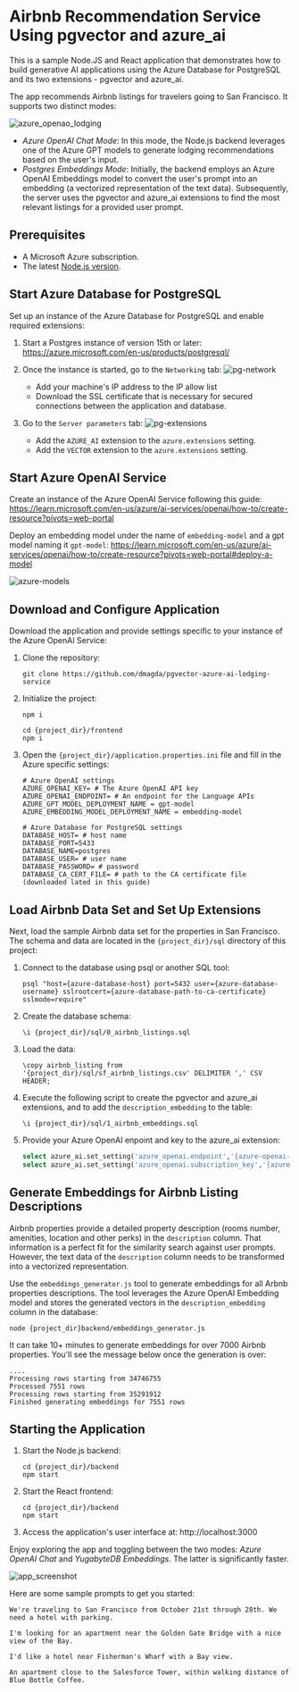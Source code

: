 # Airbnb Recommendation Service Using pgvector and azure_ai

This is a sample Node.JS and React application that demonstrates how to build generative AI applications using the Azure Database for PostgreSQL and its two extensions - pgvector and azure_ai.

The app recommends Airbnb listings for travelers going to San Francisco. It supports two distinct modes:

![azure_openao_lodging](https://github.com/dmagda/pgvector-azure-ai-lodging-service/assets/1537233/7e526933-7e1a-42c6-aa3c-81cacfa7f24a)

* *Azure OpenAI Chat Mode*: In this mode, the Node.js backend leverages one of the Azure GPT models to generate lodging recommendations based on the user's input.
* *Postgres Embeddings Mode*: Initially, the backend employs an Azure OpenAI Embeddings model to convert the user's prompt into an embedding (a vectorized representation of the text data). Subsequently, the server uses the pgvector and azure_ai extensions to find the most relevant listings for a provided user prompt.

## Prerequisites

* A Microsoft Azure subscription.
* The latest [Node.js version](https://github.com/nodejs/release#release-schedule).

## Start Azure Database for PostgreSQL

Set up an instance of the Azure Database for PostgreSQL and enable required extensions:

1. Start a Postgres instance of version 15th or later: https://azure.microsoft.com/en-us/products/postgresql/

2. Once the instance is started, go to the `Networking` tab:
    ![pg-network](https://github.com/dmagda/pgvector-azure-ai-lodging-service/assets/1537233/68d65f09-bcb2-49b5-aa88-753f835a22e0)

    * Add your machine's IP address to the IP allow list
    * Download the SSL certificate that is necessary for secured connections between the application and database.

3. Go to the `Server parameters` tab:
    ![pg-extensions](https://github.com/dmagda/pgvector-azure-ai-lodging-service/assets/1537233/9f16aa55-b815-4157-af46-8d6b2f438827)

    * Add the `AZURE_AI` extension to the `azure.extensions` setting.
    * Add the `VECTOR` extension to the `azure.extensions` setting.

## Start Azure OpenAI Service

Create an instance of the Azure OpenAI Service following this guide:
https://learn.microsoft.com/en-us/azure/ai-services/openai/how-to/create-resource?pivots=web-portal

Deploy an embedding model under the name of `embedding-model` and a gpt model naming it `gpt-model`:
https://learn.microsoft.com/en-us/azure/ai-services/openai/how-to/create-resource?pivots=web-portal#deploy-a-model

![azure-models](https://github.com/dmagda/pgvector-azure-ai-lodging-service/assets/1537233/193884c1-2af0-42ff-a4c5-f996bce9538d)

## Download and Configure Application

Download the application and provide settings specific to your instance of the Azure OpenAI Service:

1. Clone the repository:
    ```shell
    git clone https://github.com/dmagda/pgvector-azure-ai-lodging-service
    ```
2. Initialize the project:
    ```shell
    npm i 

    cd {project_dir}/frontend
    npm i 
    ```
3. Open the `{project_dir}/application.properties.ini` file and fill in the Azure specific settings:
    ```properties
    # Azure OpenAI settings
    AZURE_OPENAI_KEY= # The Azure OpenAI API key
    AZURE_OPENAI_ENDPOINT= # An endpoint for the Language APIs
    AZURE_GPT_MODEL_DEPLOYMENT_NAME = gpt-model
    AZURE_EMBEDDING_MODEL_DEPLOYMENT_NAME = embedding-model

    # Azure Database for PostgreSQL settings
    DATABASE_HOST= # host name
    DATABASE_PORT=5433
    DATABASE_NAME=postgres
    DATABASE_USER= # user name
    DATABASE_PASSWORD= # password
    DATABASE_CA_CERT_FILE= # path to the CA certificate file (downloaded lated in this guide)
    ```

## Load Airbnb Data Set and Set Up Extensions

Next, load the sample Airbnb data set for the properties in San Francisco. The schema and data are located in the `{project_dir}/sql` directory of this project:
1. Connect to the database using psql or another SQL tool:
    ```shell
    psql "host={azure-database-host} port=5432 user={azure-database-username} sslrootcert={azure-database-path-to-ca-certificate} sslmode=require"
    ```
2. Create the database schema:
    ```shell
    \i {project_dir}/sql/0_airbnb_listings.sql
    ```
3. Load the data:
    ```shell
    \copy airbnb_listing from '{project_dir}/sql/sf_airbnb_listings.csv' DELIMITER ',' CSV HEADER;
    ```
4. Execute the following script to create the pgvector and azure_ai extensions, and to add the `description_embedding` to the table:
    ```shell
    \i {project_dir}/sql/1_airbnb_embeddings.sql
    ```
5. Provide your Azure OpenAI enpoint and key to the azure_ai extension:
    ```sql
    select azure_ai.set_setting('azure_openai.endpoint','{azure-openai-endpoint}');
    select azure_ai.set_setting('azure_openai.subscription_key','{azure-openai-key}');
    ```

## Generate Embeddings for Airbnb Listing Descriptions

Airbnb properties provide a detailed property description (rooms number, amenities, location and other perks) in the `description` column. That information is a perfect fit for the similarity search against user prompts. However, the text data of the `description` column needs to be transformed into a vectorized representation.

Use the `embeddings_generator.js` tool to generate embeddings for all Arbnb properties descriptions. The tool leverages the Azure OpenAI Embedding model and stores the generated vectors in the `description_embedding` column in the database:

```shell
node {project_dir}backend/embeddings_generator.js
```

It can take 10+ minutes to generate embeddings for over 7000 Airbnb properties. You'll see the message below once the generation is over:
```shell
....
Processing rows starting from 34746755
Processed 7551 rows
Processing rows starting from 35291912
Finished generating embeddings for 7551 rows
```

## Starting the Application

1. Start the Node.js backend:
    ```shell
    cd {project_dir}/backend
    npm start
    ```
2. Start the React frontend:
    ```shell
    cd {project_dir}/backend
    npm start
    ```

3. Access the application's user interface at:
    http://localhost:3000

Enjoy exploring the app and toggling between the two modes: *Azure OpenAI Chat* and *YugabyteDB Embeddings*. The latter is significantly faster.

![app_screenshot](https://github.com/YugabyteDB-Samples/yugabytedb-azure-openai-lodging-service/assets/1537233/02014aa2-d240-421f-b38c-98f380546a56)

Here are some sample prompts to get you started:
```
We're traveling to San Francisco from October 21st through 28th. We need a hotel with parking.

I'm looking for an apartment near the Golden Gate Bridge with a nice view of the Bay.

I'd like a hotel near Fisherman's Wharf with a Bay view.

An apartment close to the Salesforce Tower, within walking distance of Blue Bottle Coffee.
```

